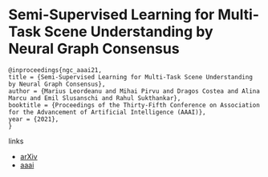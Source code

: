 # Semi-Supervised Learning for Multi-Task Scene Understanding by Neural Graph Consensus

```
@inproceedings{ngc_aaai21,
title = {Semi-Supervised Learning for Multi-Task Scene Understanding by Neural Graph Consensus},
author = {Marius Leordeanu and Mihai Pirvu and Dragos Costea and Alina Marcu and Emil Slusanschi and Rahul Sukthankar},
booktitle = {Proceedings of the Thirty-Fifth Conference on Association for the Advancement of Artificial Intelligence (AAAI)},
year = {2021},
}
```

links
- [arXiv](https://arxiv.org/abs/2010.01086)
- [aaai](https://www.aaai.org/AAAI21Papers/AAAI-8202.LeordeanuM.pdf)
